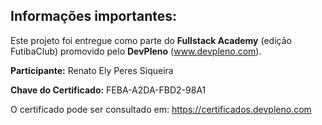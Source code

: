 ## Informações importantes:

Este projeto foi entregue como parte do **Fullstack Academy** (edição FutibaClub) promovido pelo **DevPleno** (www.devpleno.com).

**Participante:** Renato Ely Peres Siqueira

**Chave do Certificado:** FEBA-A2DA-FBD2-98A1

O certificado pode ser consultado em: https://certificados.devpleno.com